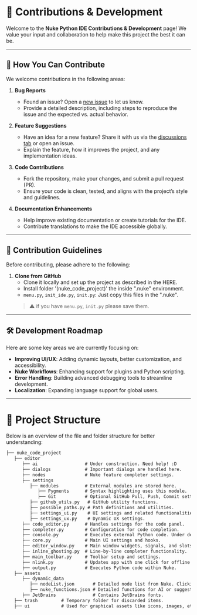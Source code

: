 # 🤝 Contributions & Development

Welcome to the **Nuke Python IDE Contributions & Development** page! We value your input and collaboration to help make this project the best it can be.

---

## 🌟 How You Can Contribute

We welcome contributions in the following areas:

1. **Bug Reports**  
   - Found an issue? Open a [new issue](https://github.com/your-repo/issues) to let us know.
   - Provide a detailed description, including steps to reproduce the issue and the expected vs. actual behavior.

2. **Feature Suggestions**  
   - Have an idea for a new feature? Share it with us via the [discussions tab](https://github.com/your-repo/discussions) or open an issue.
   - Explain the feature, how it improves the project, and any implementation ideas.

3. **Code Contributions**  
   - Fork the repository, make your changes, and submit a pull request (PR).
   - Ensure your code is clean, tested, and aligns with the project’s style and guidelines.

4. **Documentation Enhancements**  
   - Help improve existing documentation or create tutorials for the IDE.
   - Contribute translations to make the IDE accessible globally.

---

## 📜 Contribution Guidelines

Before contributing, please adhere to the following:

1. **Clone from GitHub**  
   - Clone it locally and set up the project as described in the HERE.
   - Install folder '(nuke_code_project)' the inside ".nuke" environment.
   - `menu.py`, `init_ide.py`, `init.py`: Just copy this files in the ".nuke".
   > ⚠️ if you have `menu.py`, `init.py` please save them.
 
---

## 🛠️ Development Roadmap

Here are some key areas we are currently focusing on:

- **Improving UI/UX**: Adding dynamic layouts, better customization, and accessibility.
- **Nuke Workflows**: Enhancing support for plugins and Python scripting.
- **Error Handling**: Building advanced debugging tools to streamline development.
- **Localization**: Expanding language support for global users.

---
# 📂 Project Structure

Below is an overview of the file and folder structure for better understanding:

```markdown
├── nuke_code_project
   ├── editor
      ├── ai                  # Under construction. Need help! :D
      ├── dialogs             # Important dialogs are handled here.
      ├── nodes               # Nuke feature completer settings.
      ├── settings            
         ├── modules          # External modules are stored here.
            ├── Pygments      # Syntax highlighting uses this module. 
            ├── Git           # Optional GitHub Pull, Push, Commit settings.
         ├── github_utils.py   # GitHub utility functions.
         ├── possible_paths.py # Path definitions and utilities.
         ├── settings_ui.py    # UI settings and related functionalities.
         ├── settings_ux.py    # Dynamic UX settings.
      ├── code_editor.py      # Handles settings for the code panel.
      ├── completer.py        # Configuration for code completion.
      ├── console.py          # Executes external Python code. Under development.
      ├── core.py             # Main UI settings and hooks.
      ├── editor_window.py    # Main window widgets, signals, and slots.
      ├── inline_ghosting.py  # Line-by-line completer functionality.
      ├── main_toolbar.py     # Toolbar setup and settings.
      ├── nlink.py            # Updates app with one click for offline Nuke use.
      ├── output.py           # Executes Python code within Nuke.
   ├── assets
      ├── dynamic_data
         ├── nodeList.json       # Detailed node list from Nuke. Clicking the update button upgrades this JSON from Nuke (via nlink).
         ├── nuke_functions.json # Detailed functions for AI or suggestions. Upgraded via nlink.
      ├── JetBrains              # Contains JetBrains fonts.
   ├── trash         # Temporary folder for discarded items.
   ├── ui            # Used for graphical assets like icons, images, etc.  

